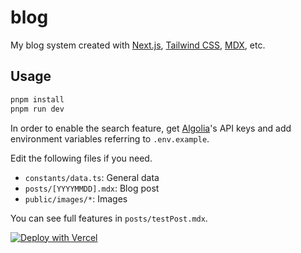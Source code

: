 # blog

My blog system created with [Next.js](https://nextjs.org/), [Tailwind CSS](https://tailwindcss.com/), [MDX](https://github.com/mdx-js/mdx), etc.

## Usage

```bash
pnpm install
pnpm run dev
```

In order to enable the search feature, get [Algolia](https://www.algolia.com/)'s API keys and add environment variables referring to `.env.example`.

Edit the following files if you need.

 * `constants/data.ts`: General data
 * `posts/[YYYYMMDD].mdx`: Blog post
 * `public/images/*`: Images

You can see full features in `posts/testPost.mdx`.

[![Deploy with Vercel](https://vercel.com/button)](https://vercel.com/new/clone?repository-url=https%3A%2F%2Fgithub.com%2Fobject1037%2Fblog&project-name=blog&repo-name=blog)
